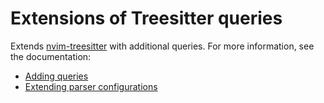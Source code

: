 # Extensions of Treesitter queries

Extends [nvim-treesitter](https://github.com/nvim-treesitter/nvim-treesitter) with additional queries. For more information, see the documentation:
* [Adding queries](https://github.com/nvim-treesitter/nvim-treesitter?tab=readme-ov-file#adding-queries)
* [Extending parser configurations](https://github.com/nvim-treesitter/nvim-treesitter/blob/master/CONTRIBUTING.md#parser-configurations)

